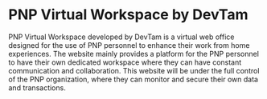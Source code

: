 # PNP Virtual Workspace by DevTam

  PNP Virtual Workspace developed by DevTam is a virtual web office designed for the use of PNP personnel to enhance their work from home experiences. The website mainly provides a platform for the PNP personnel to have their own dedicated workspace where they can have constant communication and collaboration. This website will be under the full control of the PNP organization, where they can monitor and secure their own data and transactions.
